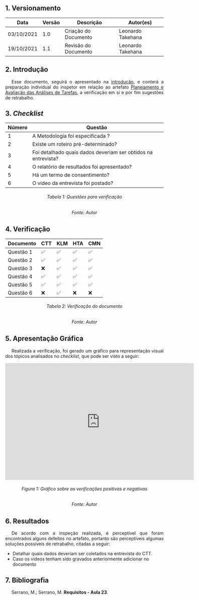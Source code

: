 ## 1. Versionamento
|Data|Versão|Descrição|Autor(es)
|--|--|--|--|
|03/10/2021|1.0|Criação do Documento|Leonardo Takehana|
|19/10/2021|1.1|Revisão do Documento|Leonardo Takehana|

## 2. Introdução
<p style="text-align: justify; text-indent: 20px"> Esse documento, seguirá o apresentado na <a href=../introducao>introdução</a>, e conterá a preparação individual do inspetor em relação ao artefato <a href="https://interacao-humano-computador.github.io/2021.1-Prefeitura-de-Concordia/analiseTarefas/planejamentoAvaliacaoAnaliseTarefa/">Planejamento e Avaliação das Análises de Tarefas</a>, a verificação em si e por fim sugestões de retrabalho.</p>

## 3. <i>Checklist</i>

<center>

| Número | Questão |
|---|---|
| 1 | A Metodologia foi especificada ? |
| 2 | Existe um roteiro pré-determinado? |
| 3 | Foi detalhado quais dados deveriam ser obtidos na entrevista? |
| 4 | O relatório de resultados foi apresentado? |
| 5 | Há um termo de consentimento? |
| 6 | O video da entrevista foi postado? |
</center>

<h6 align="center">Tabela 1: Questões para verificação</h6>
<h6 align="center">Fonte: Autor</h6>

## 4. Verificação

<!-- Aqui como exemplo botei o storyboard, porque nele existem várias imagens que precisam ser verificadas-->
<center>

| Documento | CTT | KLM | HTA | CMN |
|---|---|---|---|---|
| Questão 1| ✅ | ✅ | ✅ | ✅ |
| Questão 2| ✅ | ✅ | ✅ | ✅ |
| Questão 3| ❌ | ✅ | ✅ | ✅ |
| Questão 4| ✅ | ✅ | ✅ | ✅ |
| Questão 5| ✅ | ✅ | ✅ | ✅ |
| Questão 6| ❌ | ✅ | ❌ | ❌ |

</center>

<h6 align="center">Tabela 2: Verificação do documento</h6>
<h6 align="center">Fonte: Autor</h6>

## 5. Apresentação Gráfica
<p style="text-align: justify; text-indent: 20px"> Realizada a verificação, foi gerado um gráfico para representação visual dos tópicos analisados no <i>checklist</i>, que pode ser visto a seguir:</p>
<center>
<!-- Eu fiz um template no planilhas pra gerar o gráfico, usem ele:
https://docs.google.com/spreadsheets/d/11GlUNzYcxScAK_wkbOjoGplq6nsdGeo4iLWcwcpgdtk/edit?usp=sharing-->
<iframe width="600" height="371" seamless frameborder="0" scrolling="no" src="https://docs.google.com/spreadsheets/d/e/2PACX-1vRbtscq7mQLD8Qedw0tA-C-x53J2M4O00Kt6xOyxDApqQxHK53WDdZMDY6kbZ8x61OKoHiVaX_5UsJR/pubchart?oid=1212844963&amp;format=interactive"></iframe>
</center>
<h6 align="center">Figura 1: Gráfico sobre as verificações positivas e negativas</h6>
<h6 align="center">Fonte: Autor</h6>

## 6. Resultados
<p style="text-align: justify; text-indent: 20px"> De acordo com a inspeção realizada, é perceptível que foram encontrados alguns defeitos no artefato, portanto são perceptíveis algumas soluções possíveis de retrabalho, citadas a seguir:</p>

- Detalhar quais dados deveriam ser coletados na entrevista do CTT.
- Caso os videos tenham sido gravados anteriormente adicionar no documento
## 7. Bibliografia
<p style="text-align: justify; text-indent: 20px">Serrano, M.; Serrano, M. <b>Requisitos - Aula 23</b>.</p>
